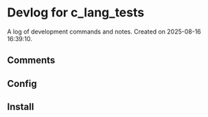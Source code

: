 # Devlog for c_lang_tests
A log of development commands and notes. Created on 2025-08-16 16:39:10.

## Comments

## Config

## Install

